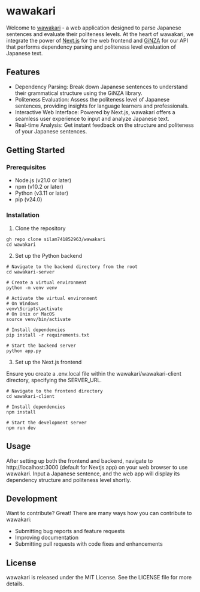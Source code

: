 # wawakari

Welcome to [wawakari](https://wawakari.web.app/) - a web application designed to parse Japanese sentences and evaluate their politeness levels. At the heart of wawakari, we integrate the power of [Next.js](https://nextjs.org/) for the web frontend and [GiNZA](https://github.com/megagonlabs/ginza?tab=readme-ov-file) for our API that performs dependency parsing and politeness level evaluation of Japanese text.

## Features

- Dependency Parsing: Break down Japanese sentences to understand their grammatical structure using the GiNZA library.
- Politeness Evaluation: Assess the politeness level of Japanese sentences, providing insights for language learners and professionals.
- Interactive Web Interface: Powered by Next.js, wawakari offers a seamless user experience to input and analyze Japanese text.
- Real-time Analysis: Get instant feedback on the structure and politeness of your Japanese sentences.

## Getting Started

### Prerequisites

- Node.js (v21.0 or later)
- npm (v10.2 or later)
- Python (v3.11 or later)
- pip (v24.0)

### Installation

1. Clone the repository   

```
gh repo clone silam741852963/wawakari
cd wawakari
```

2. Set up the Python backend

```
# Navigate to the backend directory from the root
cd wawakari-server

# Create a virtual environment
python -m venv venv

# Activate the virtual environment
# On Windows
venv\Scripts\activate
# On Unix or MacOS
source venv/bin/activate

# Install dependencies
pip install -r requirements.txt

# Start the backend server
python app.py
```

3. Set up the Next.js frontend
   
Ensure you create a .env.local file within the wawakari/wawakari-client directory, specifying the SERVER_URL.

```
# Navigate to the frontend directory
cd wawakari-client

# Install dependencies
npm install

# Start the development server
npm run dev
```
## Usage

After setting up both the frontend and backend, navigate to http://localhost:3000 (default for Nextjs app) on your web browser to use wawakari. Input a Japanese sentence, and the web app will display its dependency structure and politeness level shortly.

## Development

Want to contribute? Great! There are many ways how you can contribute to wawakari:

- Submitting bug reports and feature requests
- Improving documentation
- Submitting pull requests with code fixes and enhancements

## License

wawakari is released under the MIT License. See the LICENSE file for more details.


